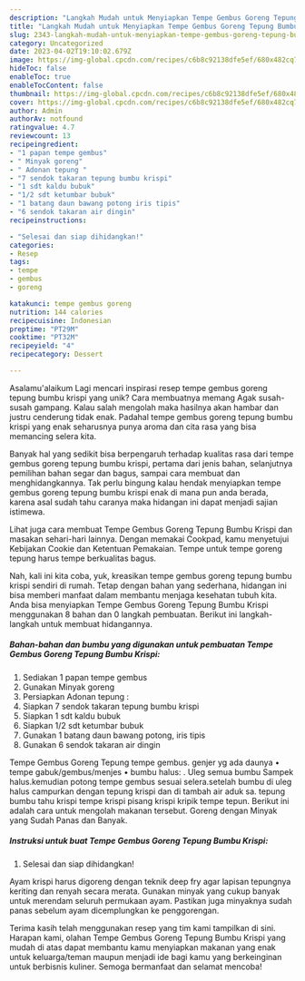 ```yaml
---
description: "Langkah Mudah untuk Menyiapkan Tempe Gembus Goreng Tepung Bumbu Krispi{ yang Enak Banget"
title: "Langkah Mudah untuk Menyiapkan Tempe Gembus Goreng Tepung Bumbu Krispi{ yang Enak Banget"
slug: 2343-langkah-mudah-untuk-menyiapkan-tempe-gembus-goreng-tepung-bumbu-krispi-yang-enak-banget
category: Uncategorized
date: 2023-04-02T19:10:02.679Z
image: https://img-global.cpcdn.com/recipes/c6b8c92138dfe5ef/680x482cq70/tempe-gembus-goreng-tepung-bumbu-krispi-foto-resep-utama.jpg
hideToc: false
enableToc: true
enableTocContent: false
thumbnail: https://img-global.cpcdn.com/recipes/c6b8c92138dfe5ef/680x482cq70/tempe-gembus-goreng-tepung-bumbu-krispi-foto-resep-utama.jpg
cover: https://img-global.cpcdn.com/recipes/c6b8c92138dfe5ef/680x482cq70/tempe-gembus-goreng-tepung-bumbu-krispi-foto-resep-utama.jpg
author: Admin
authorAv: notfound
ratingvalue: 4.7
reviewcount: 13
recipeingredient:
- "1 papan tempe gembus"
- " Minyak goreng"
- " Adonan tepung "
- "7 sendok takaran tepung bumbu krispi"
- "1 sdt kaldu bubuk"
- "1/2 sdt ketumbar bubuk"
- "1 batang daun bawang potong iris tipis"
- "6 sendok takaran air dingin"
recipeinstructions:

- "Selesai dan siap dihidangkan!"
categories:
- Resep
tags:
- tempe
- gembus
- goreng

katakunci: tempe gembus goreng 
nutrition: 144 calories
recipecuisine: Indonesian
preptime: "PT29M"
cooktime: "PT32M"
recipeyield: "4"
recipecategory: Dessert

---
```



Asalamu'alaikum Lagi mencari inspirasi resep tempe gembus goreng tepung bumbu krispi yang unik? Cara membuatnya memang Agak susah-susah gampang. Kalau salah mengolah maka hasilnya akan hambar dan justru cenderung tidak enak. Padahal tempe gembus goreng tepung bumbu krispi yang enak seharusnya punya aroma dan cita rasa yang bisa memancing selera kita.


Banyak hal yang sedikit bisa berpengaruh terhadap kualitas rasa dari tempe gembus goreng tepung bumbu krispi, pertama dari jenis bahan, selanjutnya pemilihan bahan segar dan bagus, sampai cara membuat dan menghidangkannya. Tak perlu bingung kalau hendak menyiapkan tempe gembus goreng tepung bumbu krispi enak di mana pun anda berada, karena asal sudah tahu caranya maka hidangan ini dapat menjadi sajian istimewa.

Lihat juga cara membuat Tempe Gembus Goreng Tepung Bumbu Krispi dan masakan sehari-hari lainnya. Dengan memakai Cookpad, kamu menyetujui Kebijakan Cookie dan Ketentuan Pemakaian. Tempe untuk tempe goreng tepung harus tempe berkualitas bagus.


Nah, kali ini kita coba, yuk, kreasikan tempe gembus goreng tepung bumbu krispi sendiri di rumah. Tetap dengan bahan yang sederhana, hidangan ini bisa memberi manfaat dalam membantu menjaga kesehatan tubuh kita. Anda bisa menyiapkan Tempe Gembus Goreng Tepung Bumbu Krispi menggunakan 8 bahan dan 0 langkah pembuatan. Berikut ini langkah-langkah untuk membuat hidangannya.

<!--inarticleads1-->

##### Bahan-bahan dan bumbu yang digunakan untuk pembuatan Tempe Gembus Goreng Tepung Bumbu Krispi:

1. Sediakan 1 papan tempe gembus
1. Gunakan  Minyak goreng
1. Persiapkan  Adonan tepung :
1. Siapkan 7 sendok takaran tepung bumbu krispi
1. Siapkan 1 sdt kaldu bubuk
1. Siapkan 1/2 sdt ketumbar bubuk
1. Gunakan 1 batang daun bawang potong, iris tipis
1. Gunakan 6 sendok takaran air dingin


Tempe Gembus Goreng Tepung tempe gembus. genjer yg ada daunya • tempe gabuk/gembus/menjes • bumbu halus: . Uleg semua bumbu Sampek halus.kemudian potong tempe gembus sesuai selera.setelah bumbu di uleg halus campurkan dengan tepung krispi dan di tambah air aduk sa. tepung bumbu tahu krispi tempe krispi pisang krispi kripik tempe tepun. Berikut ini adalah cara untuk mengolah makanan tersebut. Goreng dengan Minyak yang Sudah Panas dan Banyak. 

<!--inarticleads2-->

##### Instruksi untuk buat Tempe Gembus Goreng Tepung Bumbu Krispi:


1. Selesai dan siap dihidangkan!

Ayam krispi harus digoreng dengan teknik deep fry agar lapisan tepungnya keriting dan renyah secara merata. Gunakan minyak yang cukup banyak untuk merendam seluruh permukaan ayam. Pastikan juga minyaknya sudah panas sebelum ayam dicemplungkan ke penggorengan. 

Terima kasih telah menggunakan resep yang tim kami tampilkan di sini. Harapan kami, olahan Tempe Gembus Goreng Tepung Bumbu Krispi yang mudah di atas dapat membantu kamu menyiapkan makanan yang enak untuk keluarga/teman maupun menjadi ide bagi kamu yang berkeinginan untuk berbisnis kuliner. Semoga bermanfaat dan selamat mencoba!
